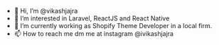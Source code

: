 - 👋 Hi, I’m @vikashjajra
- 👀 I’m interested in Laravel, ReactJS and React Native
- 🌱 I’m currently working as Shopify Theme Developer in a local firm.
- 📫 How to reach me dm me at instagram @ivikashjajra

<!---
vikashjajra/vikashjajra is a ✨ special ✨ repository because its `README.md` (this file) appears on your GitHub profile.
You can click the Preview link to take a look at your changes.
--->
